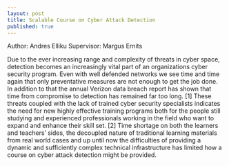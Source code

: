 ```yaml
---
layout: post
title: Scalable Course on Cyber Attack Detection
published: true
---
```



Author: Andres Elliku
Supervisor: Margus Ernits

Due to the ever increasing range and complexity of threats in cyber space, detection becomes an increasingly vital part of an organizations cyber security program. Even with well defended networks we see time and time again that only preventative measures are not enough to get the job done. In addition to that the annual Verizon data breach report has shown that time from compromise to detection has remained far too long. [1]
These threats coupled with the lack of trained cyber security specialists indicates the need for new highly effective training programs both for the people still studying and experienced professionals working in the field who want to expand and enhance their skill set. [2]
Time shortage on both the learners and teachers’ sides, the decoupled nature of traditional learning materials from real world cases and up until now the difficulties of providing a dynamic and sufficiently complex technical infrastructure has limited how a course on cyber attack detection might be provided.
